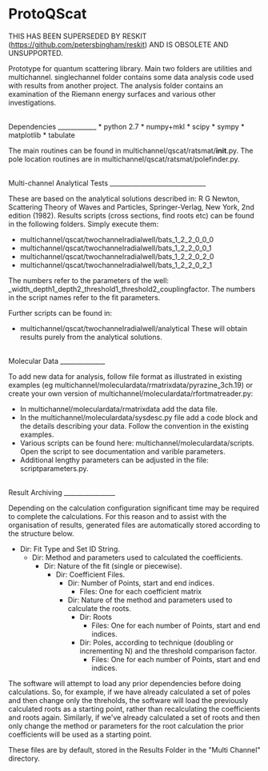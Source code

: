 ProtoQScat
==========

THIS HAS BEEN SUPERSEDED BY RESKIT (https://github.com/petersbingham/reskit) AND IS OBSOLETE AND UNSUPPORTED.

Prototype for quantum scattering library. Main two folders are utilities and multichannel. singlechannel folder contains some data analysis code used with results from another project. The analysis folder contains an examination of the Riemann energy surfaces and various other investigations.

<br />
Dependencies
____________
 * python 2.7
 * numpy+mkl
 * scipy
 * sympy
 * matplotlib
 * tabulate

The main routines can be found in multichannel/qscat/ratsmat/__init__.py. The pole location routines are in multichannel/qscat/ratsmat/polefinder.py.
 
<br />
Multi-channel Analytical Tests
______________________________

These are based on the analytical solutions described in: R G Newton, Scattering Theory of Waves and Particles, Springer-Verlag, New York, 2nd edition (1982).
Results scripts (cross sections, find roots etc) can be found in the following folders. Simply execute them:
 * multichannel/qscat/twochannelradialwell/bats_1_2_2_0_0_0
 * multichannel/qscat/twochannelradialwell/bats_1_2_2_0_0_1
 * multichannel/qscat/twochannelradialwell/bats_1_2_2_0_2_0
 * multichannel/qscat/twochannelradialwell/bats_1_2_2_0_2_1  

The numbers refer to the parameters of the well: _width_depth1_depth2_threshold1_threshold2_couplingfactor. The numbers in the script names refer to the fit parameters.

Further scripts can be found in:
 * multichannel/qscat/twochannelradialwell/analytical
These will obtain results purely from the analytical solutions.

<br />
Molecular Data
______________

To add new data for analysis, follow file format as illustrated in existing examples (eg multichannel/moleculardata/rmatrixdata/pyrazine_3ch.19) or create your own version of multichannel/moleculardata/rfortmatreader.py:
 * In multichannel/moleculardata/rmatrixdata add the data file.
 * In the multichannel/moleculardata/sysdesc.py file add a code block and the details describing your data. Follow the convention in the existing examples.
 * Various scripts can be found here: multichannel/moleculardata/scripts. Open the script to see documentation and varible parameters.
 * Additional lengthy parameters can be adjusted in the file: scriptparameters.py.
 
<br /> 
Result Archiving
________________

Depending on the calculation configuration significant time may be required to complete the calculations. For this reason and to assist with the organisation of results, generated files are automatically stored according to the structure below.

 * Dir: Fit Type and Set ID String.
   * Dir: Method and parameters used to calculated the coefficients.
     * Dir: Nature of the fit (single or piecewise).
       * Dir: Coefficient Files.
         * Dir: Number of Points, start and end indices.
           * Files: One for each coefficient matrix
         * Dir: Nature of the method and parameters used to calculate the roots.
           * Dir: Roots
             * Files: One for each number of Points, start and end indices.
           * Dir: Poles, according to technique (doubling or incrementing N) and the threshold comparison factor.
             * Files: One for each number of Points, start and end indices.
  
The software will attempt to load any prior dependencies before doing calculations. So, for example, if we have already calculated a set of poles and then change only the threholds, the software will load the previously calculated roots as a starting point, rather than recalculating the coefficients and roots again. Similarly, if we've already calculated a set of roots and then only change the method or parameters for the root calculation the prior coefficients will be used as a starting point. 

These files are by default, stored in the Results Folder in the "Multi Channel" directory. 
